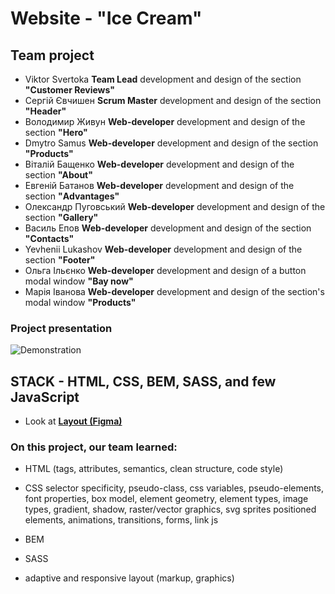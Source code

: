 # Website - "Ice Cream"

## Team project

- Viktor Svertoka **Team Lead** development and design of the section
  **"Customer Reviews"**
- Сергій Євчишен **Scrum Master** development and design of the section
  **"Header"**
- Володимир Живун **Web-developer** development and design of the section
  **"Hero"**
- Dmytro Samus **Web-developer** development and design of the section
  **"Products"**
- Віталій Бащенко **Web-developer** development and design of the section
  **"About"**
- Евгеній Батанов **Web-developer** development and design of the section
  **"Аdvantages"**
- Олександр Пуговський **Web-developer** development and design of the section
  **"Gallery"**
- Василь Епов **Web-developer** development and design of the section
  **"Contacts"**
- Yevhenii Lukashov **Web-developer** development and design of the section
  **"Footer"**
- Ольга Ільєнко **Web-developer** development and design of a button modal
  window **"Bay now"**
- Марія Іванова **Web-developer** development and design of the section's modal
  window **"Products"**

### Project presentation

![Demonstration](./assets/ice-cream-team.gif)

## STACK - HTML, CSS, BEM, SASS, and few JavaScript

- Look at
  [**Layout (Figma)**](https://www.figma.com/file/g8Av5GC8AqLyf4wqJblnJn/ice-cream?node-id=0%3A1&t=d4aS7PV3AfgJtxmH-1)

### On this project, our team learned:

- HTML (tags, attributes, semantics, clean structure, code style)

- CSS selector specificity, pseudo-class, css variables, pseudo-elements, font
  properties, box model, element geometry, element types, image types, gradient,
  shadow, raster/vector graphics, svg sprites positioned elements, animations,
  transitions, forms, link js

- BEM

- SASS

- adaptive and responsive layout (markup, graphics)
